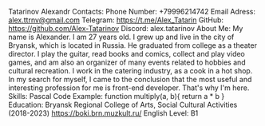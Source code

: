 Tatarinov Alexandr
Contacts:
Phone Number: +79996214742
Email Adress: alex.ttrnv@gmail.com
Telegram: https://t.me/Alex_Tatarin
GitHub: https://github.com/Alex-Tatarinov
Discord: alex.tatarinov
About Me: My name is Alexander. I am 27 years old. I grew up and live in the city of Bryansk, which is located in Russia. He graduated from college as a theater director. I play the guitar, read books and comics, collect and play video games, and am also an organizer of many events related to hobbies and cultural recreation. I work in the catering industry, as a cook in a hot shop. In my search for myself, I came to the conclusion that the most useful and interesting profession for me is front-end developer. That's why I'm here.
Skills: Pascal
Code Example:
function multiply(a, b){
 return a * b
}
Education: Bryansk Regional College of Arts, Social Cultural Activities (2018-2023) https://boki.brn.muzkult.ru/
English Level: B1
